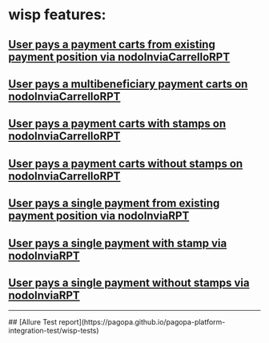 # wisp features:

## [User pays a payment carts from existing payment position via nodoInviaCarrelloRPT](wisp/nodoInviaCarrelloRPT_existingPaymentPosition.md)

## [User pays a multibeneficiary payment carts on nodoInviaCarrelloRPT](wisp/nodoInviaCarrelloRPT_multibeneficiary.md)

## [User pays a payment carts with stamps on nodoInviaCarrelloRPT](wisp/nodoInviaCarrelloRPT_withStamp.md)

## [User pays a payment carts without stamps on nodoInviaCarrelloRPT](wisp/nodoInviaCarrelloRPT_noStamp.md)

## [User pays a single payment from existing payment position via nodoInviaRPT](wisp/nodoInviaRPT_existingPaymentPosition.md)

## [User pays a single payment with stamp via nodoInviaRPT](wisp/nodoInviaRPT_withStamp.md)

## [User pays a single payment without stamps via nodoInviaRPT](wisp/nodoInviaRPT_noStamp.md)

<hr>
## [Allure Test report](https://pagopa.github.io/pagopa-platform-integration-test/wisp-tests)